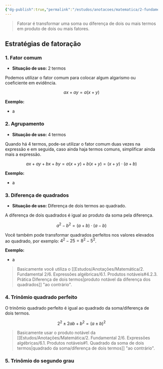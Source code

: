 ```yaml
---
{"dg-publish":true,"permalink":"/estudos/anotacoes/matematica/2-fundamental-2/2-divisibilidade-e-multiplos/2-1-fatoracao-rascunho/"}
---
```


> Fatorar é transformar uma soma ou diferença de dois ou mais termos em produto de dois ou mais fatores.

## Estratégias de fatoração

### 1. Fator comum

- **Situação de uso:** 2 termos

Podemos utilizar o fator comum para colocar algum algarismo ou coeficiente em evidência. 

$$ax + ay = a(x + y)$$

**Exemplo:**
- a

### 2. Agrupamento

- **Situação de uso:** 4 termos

Quando há 4 termos, pode-se utilizar o fator comum duas vezes na expressão e em seguida, caso ainda haja termos comuns, simplificar ainda mais a expressão.

$$ax + ay + bx + by = a(x + y) + b(x + y) = (x + y) \cdot (a + b)$$

**Exemplo:**
- a

### 3. Diferença de quadrados

- **Situação de uso:** Diferença de dois termos ao quadrado.

A diferença de dois quadrados é igual ao produto da soma pela diferença.

$$a^2 - b^2 = (a + b) \cdot (a - b)$$

Você também pode transformar quadrados perfeitos nos valores elevados ao quadrado, por exemplo: $4^2 - 25 = 8^2 - 5^2$.

**Exemplo:**
- a

> Basicamente você utiliza o [[Estudos/Anotações/Matemática/2. Fundamental 2/6. Expressões algébricas/6.1. Produtos notáveis#4.2.3. Prática Diferença de dois termos\|produto notável da diferença dos quadrados]] "ao contrário".

### 4. Trinômio quadrado perfeito

O trinômio quadrado perfeito é igual ao quadrado da soma/diferença de dois termos.

$$2^2 \pm 2ab + b^2 = (a \pm b)^2$$

> Basicamente usar o produto notável da [[Estudos/Anotações/Matemática/2. Fundamental 2/6. Expressões algébricas/6.1. Produtos notáveis#1. Quadrado da soma de dois termos\|quadrado da soma/diferença de dois termos]] "ao contrário".

### 5. Trinômio do segundo grau

